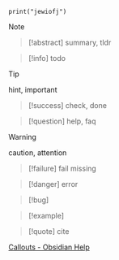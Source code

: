 

```
print("jewiofj")
```

>[!note]

>[!abstract]
>summary, tldr

 >[!info]
 >todo
 
 >[!tip]
 >hint, important

>[!success]
>check, done

>[!question]
>help, faq

>[!warning]
>caution, attention

>[!failure] 
>fail
>missing

>[!danger]
>error

>[!bug]

>[!example]

>[!quote]
>cite


[Callouts - Obsidian Help](https://help.obsidian.md/Editing+and+formatting/Callouts)


